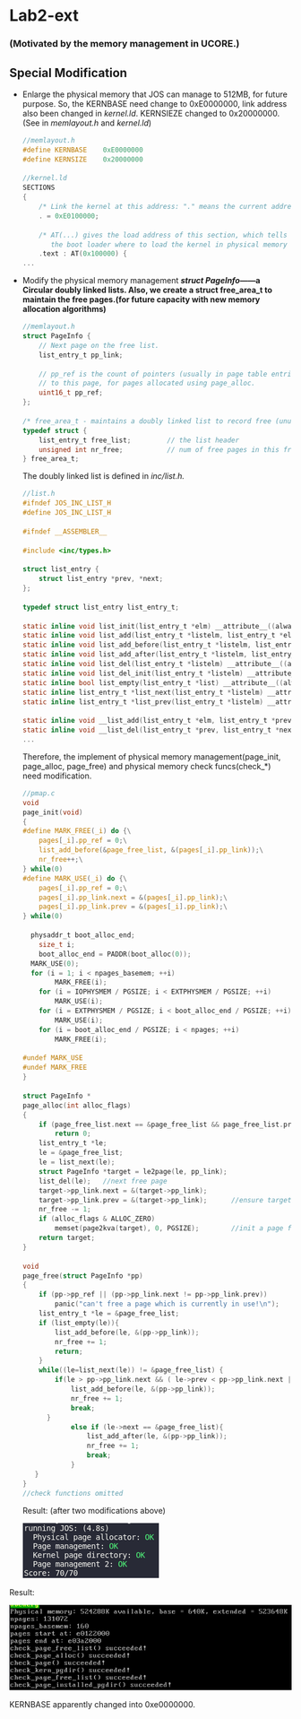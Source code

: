 # Lab2-ext

### (Motivated by the memory management in UCORE.)

## Special Modification

- Enlarge the physical memory that JOS can manage to 512MB, for future purpose. So, the KERNBASE need change to 0xE0000000, link address also been changed in *kernel.ld*. KERNSIEZE changed to 0x20000000. (See in *memlayout.h* and *kernel.ld*)
    
    ```c
    //memlayout.h
    #define	KERNBASE	0xE0000000
    #define KERNSIZE	0x20000000
    
    //kernel.ld
    SECTIONS
    {
    	/* Link the kernel at this address: "." means the current address */
    	. = 0xE0100000;
    
    	/* AT(...) gives the load address of this section, which tells
    	   the boot loader where to load the kernel in physical memory */
    	.text : AT(0x100000) {
    ...
    ```
    
- Modify the physical memory management ***struct PageInfo*——a Circular doubly linked lists. Also, we create a struct free_area_t to maintain the free pages.(for future capacity with new memory allocation algorithms)**
    
    ```c
    //memlayout.h
    struct PageInfo {
    	// Next page on the free list.
    	list_entry_t pp_link;
    
    	// pp_ref is the count of pointers (usually in page table entries)
    	// to this page, for pages allocated using page_alloc.
    	uint16_t pp_ref;
    };
    
    /* free_area_t - maintains a doubly linked list to record free (unused) pages */
    typedef struct {
        list_entry_t free_list;         // the list header
        unsigned int nr_free;           // num of free pages in this free list
    } free_area_t;
    ```
    
    The doubly linked list is defined in *inc/list.h.*
    
    ```c
    //list.h
    #ifndef JOS_INC_LIST_H
    #define JOS_INC_LIST_H
    
    #ifndef __ASSEMBLER__
    
    #include <inc/types.h>
    
    struct list_entry {
        struct list_entry *prev, *next;
    };
    
    typedef struct list_entry list_entry_t;
    
    static inline void list_init(list_entry_t *elm) __attribute__((always_inline));
    static inline void list_add(list_entry_t *listelm, list_entry_t *elm) __attribute__((always_inline));
    static inline void list_add_before(list_entry_t *listelm, list_entry_t *elm) __attribute__((always_inline));
    static inline void list_add_after(list_entry_t *listelm, list_entry_t *elm) __attribute__((always_inline));
    static inline void list_del(list_entry_t *listelm) __attribute__((always_inline));
    static inline void list_del_init(list_entry_t *listelm) __attribute__((always_inline));
    static inline bool list_empty(list_entry_t *list) __attribute__((always_inline));
    static inline list_entry_t *list_next(list_entry_t *listelm) __attribute__((always_inline));
    static inline list_entry_t *list_prev(list_entry_t *listelm) __attribute__((always_inline));
    
    static inline void __list_add(list_entry_t *elm, list_entry_t *prev, list_entry_t *next) __attribute__((always_inline));
    static inline void __list_del(list_entry_t *prev, list_entry_t *next) __attribute__((always_inline));
    ...
    ```
    
    Therefore, the implement of physical memory management(page_init, page_alloc, page_free)  and physical memory check funcs(check_*) need modification.
    
    ```c
    //pmap.c
    void
    page_init(void)
    {
    #define MARK_FREE(_i) do {\
        pages[_i].pp_ref = 0;\
        list_add_before(&page_free_list, &(pages[_i].pp_link));\
    	nr_free++;\
    } while(0)
    #define MARK_USE(_i) do {\
        pages[_i].pp_ref = 0;\
        pages[_i].pp_link.next = &(pages[_i].pp_link);\
    	pages[_i].pp_link.prev = &(pages[_i].pp_link);\
    } while(0)
    
      physaddr_t boot_alloc_end;
    	size_t i;
    	boot_alloc_end = PADDR(boot_alloc(0));
      MARK_USE(0);
      for (i = 1; i < npages_basemem; ++i)
    		MARK_FREE(i);
    	for (i = IOPHYSMEM / PGSIZE; i < EXTPHYSMEM / PGSIZE; ++i)
    		MARK_USE(i);
    	for (i = EXTPHYSMEM / PGSIZE; i < boot_alloc_end / PGSIZE; ++i)
    		MARK_USE(i);
    	for (i = boot_alloc_end / PGSIZE; i < npages; ++i)
    		MARK_FREE(i);
    
    #undef MARK_USE
    #undef MARK_FREE
    }
    
    struct PageInfo *
    page_alloc(int alloc_flags)
    {
    	if (page_free_list.next == &page_free_list && page_free_list.prev == &page_free_list)
    		return 0;
    	list_entry_t *le;
    	le = &page_free_list;
    	le = list_next(le);
    	struct PageInfo *target = le2page(le, pp_link);
    	list_del(le);	//next free page
    	target->pp_link.next = &(target->pp_link);
    	target->pp_link.prev = &(target->pp_link);		//ensure target is out of free_list
    	nr_free -= 1;
    	if (alloc_flags & ALLOC_ZERO)
    		memset(page2kva(target), 0, PGSIZE);		//init a page from kaddr(target)
    	return target;
    }
    
    void
    page_free(struct PageInfo *pp)
    {
    	if (pp->pp_ref || (pp->pp_link.next != pp->pp_link.prev))
    		panic("can't free a page which is currently in use!\n");
    	list_entry_t *le = &page_free_list;
    	if (list_empty(le)){
    		list_add_before(le, &(pp->pp_link));
    		nr_free += 1;
    		return;
    	}
    	while((le=list_next(le)) != &page_free_list) {
        	if(le > pp->pp_link.next && ( le->prev < pp->pp_link.next || le->next->prev > pp->pp_link.next)){
            	list_add_before(le, &(pp->pp_link));
    			nr_free += 1;
    			break;
          }
    			else if (le->next == &page_free_list){
    				list_add_after(le, &(pp->pp_link));
    				nr_free += 1;
    				break;
    			}
       }
    }
    //check functions omitted
    ```
    
    Result: (after two modifications above)
    
    ![Untitled](Lab2-ext%20c149e/Untitled.png)
    

Result: 

![Untitled](Lab2-ext%20c149e/Untitled%201.png)

KERNBASE apparently changed into 0xe0000000.